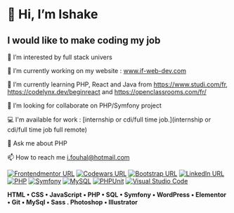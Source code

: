 # 👋 Hi, I’m Ishake

## I would like to make coding my job

👀 I’m interested by full stack univers

🔭 I’m currently working on my website : www.if-web-dev.com 

🌱 I’m currently learning PHP, React and Java from https://www.studi.com/fr, https://codelynx.dev/beginreact and https://openclassrooms.com/fr/

👯 I’m looking for collaborate on PHP/Symfony project

💻 I'm available for work : [internship or cdi/full time job.](internship or cdi/full time job full remote)

💬 Ask me about PHP

📫 How to reach me i.fouhal@hotmail.com

[![Frontendmentor URL](https://img.shields.io/badge/Frontend%20Mentor-89bf54?style=for-the-badge&logo=frontendmentor&logoColor=white)](https://www.frontendmentor.io/profile/if-web-dev)
[![Codewars URL](https://img.shields.io/badge/Codewars-critical?style=for-the-badge&logo=codewars&logoColor=white)](https://www.codewars.com/users/IfWebDev)
[![Bootstrap URL](https://img.shields.io/badge/Bootstrap-violet?style=for-the-badge&logo=bootstrap&logoColor=white)](https://getbootstrap.com/)
[![LinkedIn URL](https://img.shields.io/badge/linkedin-0a66c2?style=for-the-badge&logo=linkedin&logoColor=white)](https://www.linkedin.com/in/ishake-fouhal/)
[![PHP](https://img.shields.io/badge/php-%23777BB4.svg?style=for-the-badge&logo=php&logoColor=white)](https://www.php.net/)
[![Symfony](https://img.shields.io/badge/symfony-%23000000.svg?style=for-the-badge&logo=symfony&logoColor=white)](https://symfony.com/)
[![MySQL](https://img.shields.io/badge/mysql-%2300f.svg?style=for-the-badge&logo=mysql&logoColor=white)](https://www.mysql.com/)
[![PHPUnit](https://img.shields.io/badge/-phpunit-3775A9?style=for-the-badge&logo=phpunit&logoColor=white)](https://phpunit.de/)
[![Visual Studio Code](https://img.shields.io/badge/Visual%20Studio%20Code-0078d7.svg?style=for-the-badge&logo=visual-studio-code&logoColor=white)](https://code.visualstudio.com/)

**HTML • CSS • JavaScript • PHP • SQL • Symfony • WordPress • Elementor • Git • MySql • Sass . Photoshop • Illustrator**
